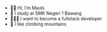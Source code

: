 - 👋🏻 Hi, I’m Mauls 
- 🏫 I study at SMK Negeri 1 Bawang 
- 🧑🏼‍💻 I want to become a fullstack developer 
- 🗻 I like climbing mountains  
<!---
XiMaulSSS/XiMaulSSS is a ✨ special ✨ repository because its `README.md` (this file) appears on your GitHub profile.
You can click the Preview link to take a look at your changes.
--->
